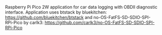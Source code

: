 Raspberry Pi Pico 2W application for car data logging with OBDII diagnostic interface.
Application uses btstack by bluekitchen: https://github.com/bluekitchen/btstack
and no-OS-FatFS-SD-SDIO-SPI-RPi-Pico by carlk3: https://github.com/carlk3/no-OS-FatFS-SD-SDIO-SPI-RPi-Pico

